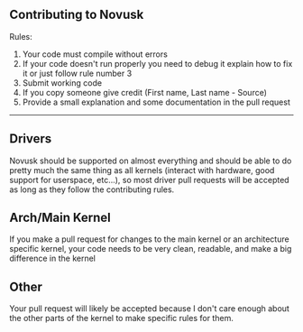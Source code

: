 ## Contributing to Novusk

Rules:
1. Your code must compile without errors
2. If your code doesn't run properly you need to debug it explain how to fix it or just follow rule number 3
3. Submit working code
4. If you copy someone give credit (First name, Last name - Source)
5. Provide a small explanation and some documentation in the pull request

---

## Drivers

Novusk should be supported on almost everything and should be able to do pretty much the same thing as all kernels 
(interact with hardware, good support for userspace, etc...), so most driver pull requests will be accepted as long as
they follow the contributing rules.

## Arch/Main Kernel

If you make a pull request for changes to the main kernel or an architecture specific kernel, your code needs to be very
clean, readable, and make a big difference in the kernel

## Other

Your pull request will likely be accepted because I don't care enough about the other parts of the kernel to make 
specific rules for them.
